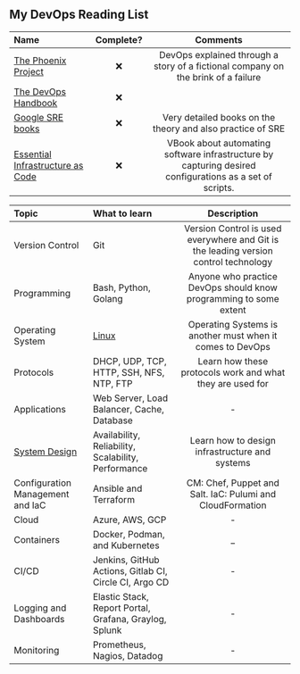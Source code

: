 ## My DevOps Reading List
Name | Complete? | Comments
:------|:------:|:------:
[The Phoenix Project](https://www.amazon.com/Phoenix-Project-DevOps-Helping-Business/dp/1942788290) | ❌ | DevOps explained through a story of a fictional company on the brink of a failure
[The DevOps Handbook](https://www.amazon.com/dp/1942788002) | ❌ |
[Google SRE books](https://landing.google.com/sre/books) | ❌ | Very detailed books on the theory and also practice of SRE
[Essential Infrastructure as Code](https://www.manning.com/books/essential-infrastructure-as-code) | ❌ | VBook about automating software infrastructure by capturing desired configurations as a set of scripts.

Topic | What to learn | Description
:------|:------|:------:
Version Control | Git | Version Control is used everywhere and Git is the leading version control technology
Programming | Bash, Python, Golang | Anyone who practice DevOps should know programming to some extent
Operating System | [Linux](#operating-systems) | Operating Systems is another must when it comes to DevOps
Protocols | DHCP, UDP, TCP, HTTP, SSH, NFS, NTP, FTP | Learn how these protocols work and what they are used for
Applications | Web Server, Load Balancer, Cache, Database | - | Learn how they work and try out some implementations (e.g. MySQL for databases and httpd for web servers)
[System Design](https://github.com/bregman-arie/system-design-notebook) | Availability, Reliability, Scalability, Performance | Learn how to design infrastructure and systems
Configuration Management and IaC | Ansible and Terraform | CM: Chef, Puppet and Salt. IaC: Pulumi and CloudFormation |
Cloud | Azure, AWS, GCP | - |
Containers | Docker, Podman, and Kubernetes| _
CI/CD | Jenkins, GitHub Actions, Gitlab CI, Circle CI, Argo CD | -
Logging and Dashboards | Elastic Stack, Report Portal, Grafana, Graylog, Splunk | -
Monitoring | Prometheus, Nagios, Datadog | -
